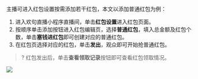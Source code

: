 主播可进入红包设置按需添加若干红包，本文以添加普通红包为例：

1. 进入欢句直播小程序直播间，单击**红包设置**进入红包页面。
2. 按顺序单击添加按钮进入红包编辑页，选择**普通红包**，填入总金额及红包个数，单击**塞钱进红包**即可创建对应的普通红包。
3. 在红包页选择对应的红包，单击**发出**，观众即可开始抢普通红包。
>? 红包发出后，单击**查看领取记录**按钮即可查看红包领取情况。

![](https://qcloudimg.tencent-cloud.cn/raw/088c3df117a13665b5258e45c2abb59f.png)